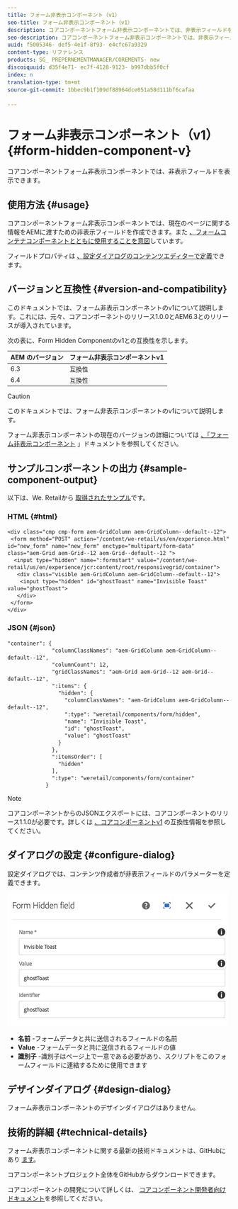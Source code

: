 ```yaml
---
title: フォーム非表示コンポーネント（v1）
seo-title: フォーム非表示コンポーネント（v1）
description: コアコンポーネントフォーム非表示コンポーネントでは、非表示フィールドを表示できます。
seo-description: コアコンポーネントフォーム非表示コンポーネントでは、非表示フィールドを表示できます。
uuid: f5005346- def5-4e1f-8f93- e4cfc67a9329
content-type: リファレンス
products: SG_ PREPERNEMENTMANAGER/COREMENTS- new
discoiquuid: d35f4e71- ec7f-4128-9123- b997dbb5f0cf
index: n
translation-type: tm+mt
source-git-commit: 1bbec9b1f109df88964dce051a58d111bf6cafaa

---
```



# フォーム非表示コンポーネント（v1）{#form-hidden-component-v}

コアコンポーネントフォーム非表示コンポーネントでは、非表示フィールドを表示できます。

## 使用方法 {#usage}

コアコンポーネントフォーム非表示コンポーネントでは、現在のページに関する情報をAEMに渡すための非表示フィールドを作成できます。また [、フォームコンテナコンポーネントとともに使用することを意図](form-container.md)しています。

フィールドプロパティは [、設定ダイアログのコンテンツエディターで定義](#configure-dialog)できます。

## バージョンと互換性 {#version-and-compatibility}

このドキュメントでは、フォーム非表示コンポーネントのv1について説明します。これには、元々、コアコンポーネントのリリース1.0.0とAEM6.3とのリリースが導入されています。

次の表に、Form Hidden Componentのv1との互換性を示します。

| AEM のバージョン | フォーム非表示コンポーネントv1 |
|--- |--- |
| 6.3 | 互換性 |
| 6.4 | 互換性 |

>[!CAUTION]
>
>このドキュメントでは、フォーム非表示コンポーネントのv1について説明します。
>
>フォーム非表示コンポーネントの現在のバージョンの詳細については [、「フォーム非表示コンポーネント](form-hidden.md) 」ドキュメントを参照してください。

## サンプルコンポーネントの出力 {#sample-component-output}

以下は、We. Retailから [取得されたサンプル](https://helpx.adobe.com/experience-manager/6-4/sites/developing/using/we-retail.html)です。

### HTML {#html}

```
<div class="cmp cmp-form aem-GridColumn aem-GridColumn--default--12">
 <form method="POST" action="/content/we-retail/us/en/experience.html" id="new_form" name="new_form" enctype="multipart/form-data" class="aem-Grid aem-Grid--12 aem-Grid--default--12 ">
  <input type="hidden" name=":formstart" value="/content/we-retail/us/en/experience/jcr:content/root/responsivegrid/container">
   <div class="visible aem-GridColumn aem-GridColumn--default--12">
    <input type="hidden" id="ghostToast" name="Invisible Toast" value="ghostToast">
   </div>
 </form>
</div>
```

### JSON {#json}

```
"container": {
              "columnClassNames": "aem-GridColumn aem-GridColumn--default--12",
              "columnCount": 12,
              "gridClassNames": "aem-Grid aem-Grid--12 aem-Grid--default--12",
              ":items": {
                "hidden": {
                  "columnClassNames": "aem-GridColumn aem-GridColumn--default--12",
                  ":type": "weretail/components/form/hidden",
                  "name": "Invisible Toast",
                  "id": "ghostToast",
                  "value": "ghostToast"
                }
              },
              ":itemsOrder": [
                "hidden"
              ],
              ":type": "weretail/components/form/container"
            }
```

>[!NOTE]
>
>コアコンポーネントからのJSONエクスポートには、コアコンポーネントのリリース1.1.0が必要です。詳しくは [、コアコンポーネントv1](versions.md#release-history-and-compatibility) の互換性情報を参照してください。

## ダイアログの設定 {#configure-dialog}

設定ダイアログでは、コンテンツ作成者が非表示フィールドのパラメーターを定義できます。

![](assets/chlimage_1-26.png)

* **名前** -フォームデータと共に送信されるフィールドの名前
* **Value** -フォームデータと共に送信されるフィールドの値
* **識別子** -識別子はページ上で一意である必要があり、スクリプトをこのフォームフィールドに連結するために使用できます

## デザインダイアログ {#design-dialog}

フォーム非表示コンポーネントのデザインダイアログはありません。

## 技術的詳細 {#technical-details}

フォーム非表示コンポーネントに関する最新の技術ドキュメントは、GitHubにあり [ます](https://github.com/adobe/aem-core-wcm-components/tree/master/content/src/content/jcr_root/apps/core/wcm/components/form/hidden/v1/hidden)。

コアコンポーネントプロジェクト全体をGitHubからダウンロードできます。

コアコンポーネントの開発について詳しくは、 [コアコンポーネント開発者向けドキュメント](developing.md)を参照してください。
